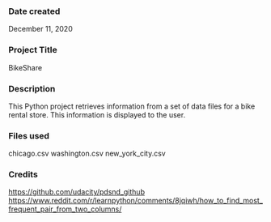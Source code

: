 ### Date created
December 11, 2020

### Project Title
BikeShare

### Description
This Python project retrieves information from a set of data files for a bike rental store. This information is displayed to the user.

### Files used
chicago.csv
washington.csv
new_york_city.csv

### Credits
https://github.com/udacity/pdsnd_github
https://www.reddit.com/r/learnpython/comments/8jqiwh/how_to_find_most_frequent_pair_from_two_columns/
